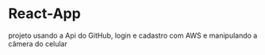 # React-App
projeto usando a Api do GitHub, login e cadastro com AWS e manipulando a câmera do celular
